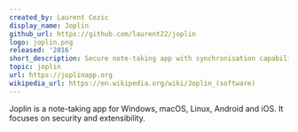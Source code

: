 ```yaml
---
created_by: Laurent Cozic
display_name: Joplin
github_url: https://github.com/laurent22/joplin
logo: joplin.png
released: '2016'
short_description: Secure note-taking app with synchronisation capabilities.
topic: joplin
url: https://joplinapp.org
wikipedia_url: https://en.wikipedia.org/wiki/Joplin_(software)
---
```

Joplin is a note-taking app for Windows, macOS, Linux, Android and iOS. It focuses on security and extensibility.
